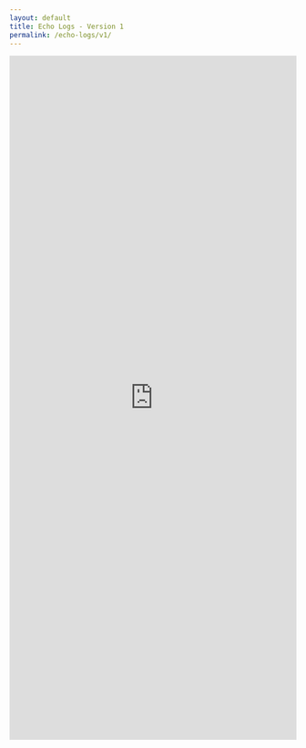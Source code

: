 ```yaml
---
layout: default
title: Echo Logs - Version 1
permalink: /echo-logs/v1/
---
```


<iframe src="https://docs.google.com/forms/d/e/1FAIpQLScSZjeaJmVyrgRreYF6uHTjyL43JfKe9ABx85Kx3UP0_sjjTg/viewform?embedded=true" width="100%" height="1200" frameborder="0" marginheight="0" marginwidth="0">Loading…</iframe>
